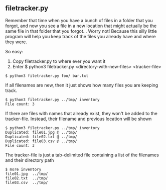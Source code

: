 ## filetracker.py

Remember that time when you have a bunch of files in a folder that you forgot, and now you see a file in a new location that might actually be the same file in that folder that you forgot...
Worry not! Because this silly little program will help you keep track of the files you already have and where they were.

So easy:
1. Copy filetracker.py to where ever you want it
2. Enter $ python3 filetracker.py \<directory-with-new-files\> \<tracker-file\>

```
$ python3 filetracker.py foo/ bar.txt
```

If all filenames are new, then it just shows how many files you are keeping track.

```
$ python3 filetracker.py ../tmp/ inventory
File count: 3
```

If there are files with names that already exist, they won't be added to the tracker-file. Instead, their filename and previous location will be shown

```
$ python3 filetracker.py ../tmp/ inventory
Duplicated: file01.jpg @ ../tmp/
Duplicated: file02.txt @ ../tmp/
Duplicated: file03.csv @ ../tmp/
File count: 3
```

The tracker-file is just a tab-delimited file containing a list of the filenames and their directory path

```
$ more inventory
file01.jpg	../tmp/
file02.txt	../tmp/
file03.csv	../tmp/
```
